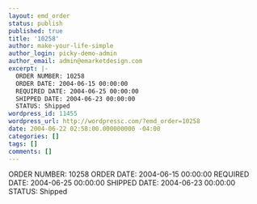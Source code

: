 ```yaml
---
layout: emd_order
status: publish
published: true
title: '10258'
author: make-your-life-simple
author_login: picky-demo-admin
author_email: admin@emarketdesign.com
excerpt: |-
  ORDER NUMBER: 10258
  ORDER DATE: 2004-06-15 00:00:00
  REQUIRED DATE: 2004-06-25 00:00:00
  SHIPPED DATE: 2004-06-23 00:00:00
  STATUS: Shipped
wordpress_id: 11455
wordpress_url: http://wordpressc.com/?emd_order=10258
date: 2004-06-22 02:58:00.000000000 -04:00
categories: []
tags: []
comments: []
---
```

ORDER NUMBER: 10258
ORDER DATE: 2004-06-15 00:00:00
REQUIRED DATE: 2004-06-25 00:00:00
SHIPPED DATE: 2004-06-23 00:00:00
STATUS: Shipped
